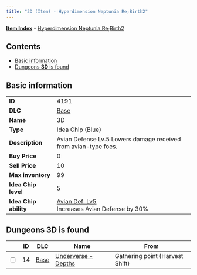 ```yaml
---
title: "3D (Item) - Hyperdimension Neptunia Re;Birth2"
---
```


[**Item Index**](/neptunia/rb2/item/index.html) - [Hyperdimension Neptunia Re;Birth2](/neptunia/rb2)

## Contents

- [Basic information](#basic-information)
- [Dungeons **3D** is found](#dungeons-3d-is-found)

## Basic information

|   |   |
| -- | -- |
| **ID** | 4191 |
| **DLC** | [Base](/neptunia/rb2/dlc/0-base.html) |
| **Name** | 3D |
| **Type** | Idea Chip (Blue) |
| **Description** | Avian Defense Lv.5 Lowers damage received from avian-type foes. |
| **Buy Price** | 0 |
| **Sell Price** | 10 |
| **Max inventory** | 99 |
| **Idea Chip level** | 5 |
| **Idea Chip ability** | [Avian Def. Lv5](/neptunia/rb2/ability/0-9590-avian-def-lv5.html)<br />Increases Avian Defense by 30% |

## Dungeons **3D** is found

|    | ID | DLC | Name | From |
| -- | -- | --- | ---- | ---- |
| <input type="checkbox" id="rb2-dungeon-0-14" class="trackbox" /> | 14 | [Base](/neptunia/rb2/dlc/0-base.html) | [Underverse - Depths](/neptunia/rb2/dungeon/0-14-underverse-depths.html) | Gathering point (Harvest Shift) |